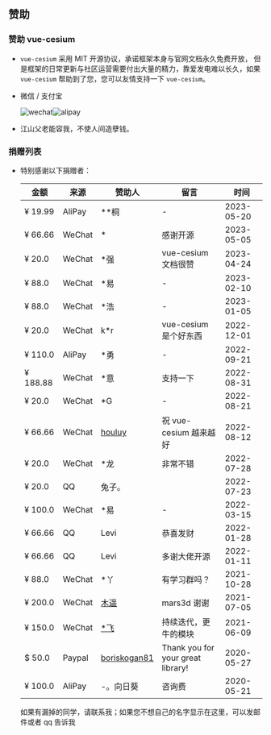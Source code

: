 <!--
 * @Author: zouyaoji@https://github.com/zouyaoji
 * @Date: 2021-07-13 09:06:45
 * @LastEditTime: 2023-06-15 00:53:17
 * @LastEditors: zouyaoji 370681295@qq.com
 * @Description:
 * @FilePath: \vue-cesium\website\docs\zh-CN\donations.md
-->

## 赞助

### 赞助 vue-cesium

- `vue-cesium` 采用 MIT 开源协议，承诺框架本身与官网文档永久免费开放， 但是框架的日常更新与社区运营需要付出大量的精力，靠爱发电难以长久，如果 `vue-cesium` 帮助到了您，您可以友情支持一下 `vue-cesium`。

- 微信 / 支付宝

  <div style="display: flex">
    <img alt="wechat" title="wechat" src="https://zouyaoji.top/vue-cesium/images/wechat.png">
    <img alt="alipay" title="alipay" src="https://zouyaoji.top/vue-cesium/images/alipay.png">
  </div>

- 江山父老能容我，不使人间造孽钱。

### 捐赠列表

- 特别感谢以下捐赠者：

  | 金额     | 来源   | 赞助人                                          | 留言                              | 时间       |
  | -------- | ------ | ----------------------------------------------- | --------------------------------- | ---------- |
  | ¥ 19.99  | AliPay | \*\*桐                                          | -                                 | 2023-05-20 |
  | ¥ 66.66  | WeChat | \*                                              | 感谢开源                          | 2023-05-05 |
  | ¥ 20.0   | WeChat | \*强                                            | vue-cesium 文档很赞               | 2023-04-24 |
  | ¥ 88.0   | WeChat | \*易                                            | -                                 | 2023-02-10 |
  | ¥ 88.0   | WeChat | \*浩                                            | -                                 | 2023-01-05 |
  | ¥ 20.0   | WeChat | k\*r                                            | vue-cesium 是个好东西             | 2022-12-01 |
  | ¥ 110.0  | AliPay | \*勇                                            | -                                 | 2022-09-21 |
  | ¥ 188.88 | WeChat | \*意                                            | 支持一下                          | 2022-08-31 |
  | ¥ 20.0   | WeChat | \*G                                             | -                                 | 2022-08-21 |
  | ¥ 66.66  | WeChat | [houluy](https://github.com/houluy)             | 祝 vue-cesium 越来越好            | 2022-08-12 |
  | ¥ 20.0   | WeChat | \*龙                                            | 非常不错                          | 2022-07-28 |
  | ¥ 20.0   | QQ     | 兔子。                                          |                                   | 2022-07-23 |
  | ¥ 100.0  | WeChat | \*易                                            | -                                 | 2022-03-15 |
  | ¥ 66.66  | QQ     | Levi                                            | 恭喜发财                          | 2022-01-28 |
  | ¥ 66.66  | QQ     | Levi                                            | 多谢大佬开源                      | 2022-01-11 |
  | ¥ 88.0   | WeChat | \*丫                                            | 有学习群吗？                      | 2021-10-28 |
  | ¥ 200.0  | WeChat | [木遥](https://github.com/muyao1987)            | mars3d 谢谢                       | 2021-07-05 |
  | ¥ 150.0  | WeChat | [\*飞](https://github.com/ZephyrTan)            | 持续迭代，更牛的模块              | 2021-06-09 |
  | $ 50.0   | Paypal | [boriskogan81](https://github.com/boriskogan81) | Thank you for your great library! | 2020-05-27 |
  | ¥ 100.0  | AliPay | -。向日葵                                       | 咨询费                            | 2020-05-21 |

  如果有漏掉的同学，请联系我；如果您不想自己的名字显示在这里，可以发邮件或者 qq 告诉我
